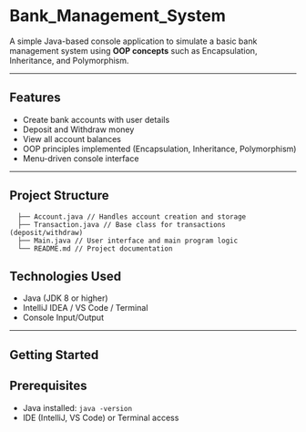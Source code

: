# Bank_Management_System

A simple Java-based console application to simulate a basic bank management system using **OOP concepts** such as Encapsulation, Inheritance, and Polymorphism.

---

##  Features

- Create bank accounts with user details
- Deposit and Withdraw money
- View all account balances
- OOP principles implemented (Encapsulation, Inheritance, Polymorphism)
- Menu-driven console interface

---

##  Project Structure
      ├── Account.java // Handles account creation and storage 
      ├── Transaction.java // Base class for transactions (deposit/withdraw) 
      ├── Main.java // User interface and main program logic 
      └── README.md // Project documentation

##  Technologies Used

- Java (JDK 8 or higher)
- IntelliJ IDEA / VS Code / Terminal
- Console Input/Output

---

##  Getting Started

##  Prerequisites

- Java installed: `java -version`
- IDE (IntelliJ, VS Code) or Terminal access
      

